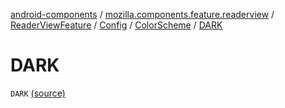 [android-components](../../../../index.md) / [mozilla.components.feature.readerview](../../../index.md) / [ReaderViewFeature](../../index.md) / [Config](../index.md) / [ColorScheme](index.md) / [DARK](./-d-a-r-k.md)

# DARK

`DARK` [(source)](https://github.com/mozilla-mobile/android-components/blob/master/components/feature/readerview/src/main/java/mozilla/components/feature/readerview/ReaderViewFeature.kt#L53)
